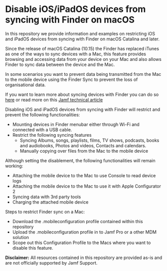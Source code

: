 # Disable iOS/iPadOS devices from syncing with Finder on macOS

In this repository we provide information and examples on restricting iOS and iPadOS devices from syncing with Finder on macOS Catalina and later.

Since the release of macOS Catalina (10.15) the Finder has replaced iTunes as one of the ways to sync devices with a Mac, this feature provides browsing and accessing data from your device on your Mac and also allows Finder to sync data between the device and the Mac.

In some scenarios you want to prevent data being transmitted from the Mac to the mobile device using the Finder Sync to prevent the loss of organisational data.

If you want to learn more about syncing devices with Finder you can do so [here](https://support.apple.com/en-gb/HT210611) or read more on this [Jamf technical article](https://docs.jamf.com/technical-articles/Disabling_Data_Syncing_between_Computers_and_Apple_Devices.html)

Disabling iOS and iPadOS devices from syncing with Finder will restrict and prevent the following functionalities:

* Mounting devices in Finder menubar either through Wi-Fi and connected with a USB cable.
* Restrict the following syncing features
	* Syncing Albums, songs, playlists, films, TV shows, podcasts, books and audiobooks, Photos and videos, Contacts and calendars.
	* Manually copying over files from the Mac to the mobile device

Although setting the disablement, the following functionalities will remain working:

* Attaching the mobile device to the Mac to use Console to read device logs
* Attaching the mobile device to the Mac to use it with Apple Configurator 2
* Syncing data with 3rd party tools
* Charging the attached mobile device


Steps to restrict Finder sync on a Mac:

- Download the .mobileconfiguration profile contained within this repository
- Upload the .mobileconfiguration profile in to Jamf Pro or a other MDM solution
- Scope out this Configuration Profile to the Macs where you want to disable this feature.

**Disclaimer:** All resources contained in this repository are provided as-is and are not officially supported by Jamf Support.
